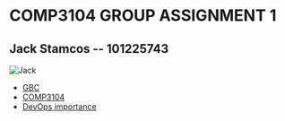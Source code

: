 # COMP3104 GROUP ASSIGNMENT 1

## Jack Stamcos -- 101225743

![Jack](https://avatars3.githubusercontent.com/u/48102286?s=400&u=df2fe8798e0cae60e199dd36433310798b326103&v=4)
- [GBC](101225743_gb.txt)
- [COMP3104](101225743_devops.txt)
- [DevOps importance](101225743_sdlc.txt)
